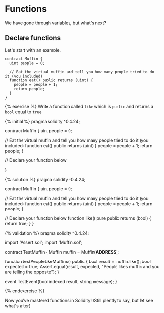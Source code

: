 # Functions

We have gone through variables, but what's next?

## Declare functions

Let's start with an example.
```solidity
contract Muffin {
  uint people = 0;
  
  // Eat the virtual muffin and tell you how many people tried to do it (you included)
  function eat() public returns (uint) {
    people = people + 1;
    return people;
  }
}
```

{% exercise %}
Write a function called `like` which is `public` and returns a `bool` equal to `true`

{% initial %}
pragma solidity ^0.4.24;

contract Muffin {
  uint people = 0;
  
  // Eat the virtual muffin and tell you how many people tried to do it (you included)
  function eat() public returns (uint) {
    people = people + 1;
    return people;
  }
  
  // Declare your function below
  
}

{% solution %}
pragma solidity ^0.4.24;

contract Muffin {
  uint people = 0;
  
  // Eat the virtual muffin and tell you how many people tried to do it (you included)
  function eat() public returns (uint) {
    people = people + 1;
    return people;
  }
  
  // Declare your function below
  function like() pure public returns (bool) {
    return true;
  }
}

{% validation %}
pragma solidity ^0.4.24;

import 'Assert.sol';
import 'Muffin.sol';

contract TestMuffin {
  Muffin muffin = Muffin(__ADDRESS__);
  
  function testPeopleLikeMuffins() public {
    bool result = muffin.like();
    bool expected = true;
    Assert.equal(result, expected, "People likes muffin and you are telling the opposite");
  }

  event TestEvent(bool indexed result, string message);
}

{% endexercise %}

Now you've mastered functions in Solidity! (Still plently to say, but let see what's after)

